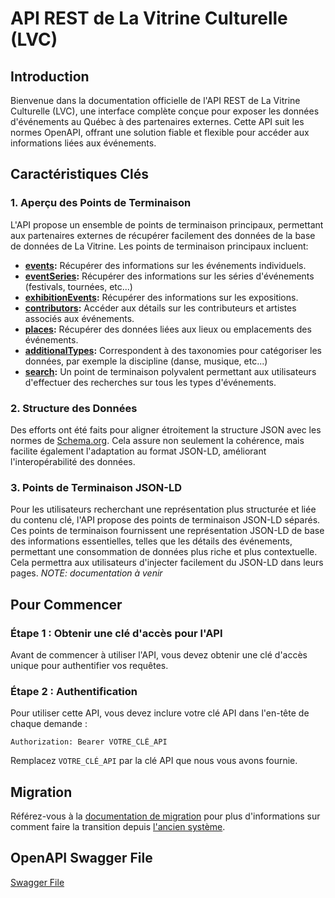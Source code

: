 # API REST de La Vitrine Culturelle (LVC)

## Introduction

Bienvenue dans la documentation officielle de l'API REST de La Vitrine Culturelle (LVC), une interface complète conçue pour exposer les données d'événements au Québec à des partenaires externes. Cette API suit les normes OpenAPI, offrant une solution fiable et flexible pour accéder aux informations liées aux événements.

## Caractéristiques Clés

### 1. Aperçu des Points de Terminaison

L'API propose un ensemble de points de terminaison principaux, permettant aux partenaires externes de récupérer facilement des données de la base de données de La Vitrine. Les points de terminaison principaux incluent:

- **[events](v1/events.md):** Récupérer des informations sur les événements individuels.
- **[eventSeries](v1/eventSeries.md):** Récupérer des informations sur les séries d'événements (festivals, tournées, etc...)
- **[exhibitionEvents](v1/exhibitionEvents.md):** Récupérer des informations sur les expositions.
- **[contributors](v1/contributors.md):** Accéder aux détails sur les contributeurs et artistes associés aux événements.
- **[places](v1/places.md):** Récupérer des données liées aux lieux ou emplacements des événements.
- **[additionalTypes](v1/additionalTypes.md):** Correspondent à des taxonomies pour catégoriser les données, par exemple la discipline (danse, musique, etc...)
- **[search](v1/search.md):** Un point de terminaison polyvalent permettant aux utilisateurs d'effectuer des recherches sur tous les types d'événements.

### 2. Structure des Données

Des efforts ont été faits pour aligner étroitement la structure JSON avec les normes de [Schema.org](https://www.schema.org/). Cela assure non seulement la cohérence, mais facilite également l'adaptation au format JSON-LD, améliorant l'interopérabilité des données.

### 3. Points de Terminaison JSON-LD

Pour les utilisateurs recherchant une représentation plus structurée et liée du contenu clé, l'API propose des points de terminaison JSON-LD séparés. Ces points de terminaison fournissent une représentation JSON-LD de base des informations essentielles, telles que les détails des événements, permettant une consommation de données plus riche et plus contextuelle. Cela permettra aux utilisateurs d'injecter facilement du JSON-LD dans leurs pages. _NOTE: documentation à venir_

## Pour Commencer

### Étape 1 : Obtenir une clé d'accès pour l'API

Avant de commencer à utiliser l'API, vous devez obtenir une clé d'accès unique pour authentifier vos requêtes.

### Étape 2 : Authentification

Pour utiliser cette API, vous devez inclure votre clé API dans l'en-tête de chaque demande :

```
Authorization: Bearer VOTRE_CLÉ_API
```

Remplacez `VOTRE_CLÉ_API` par la clé API que nous vous avons fournie.

## Migration

Référez-vous à la [documentation de migration](migration.md) pour plus d'informations sur comment faire la transition depuis [l'ancien système](https://documentation.lavitrine.com/).

## OpenAPI Swagger File

[Swagger File](v1/swagger/swagger.yaml)   
